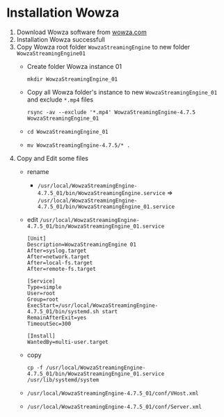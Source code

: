 # Installation Wowza
1. Download Wowza software from [wowza.com](https://www.wowza.com/pricing/installer)
2. Installation Wowza successfull
3. Copy Wowza root folder `WowzaStreamingEngine` to new folder `WowzaStreamingEngine01`
    - Create folder Wowza instance 01
    
          mkdir WowzaStreamingEngine_01
    
    - Copy all Wowza folder's instance to new `WowzaStreamingEngine_01` and exclude `*.mp4` files
    
          rsync -av --exclude '*.mp4' WowzaStreamingEngine-4.7.5 WowzaStreamingEngine_01
    - `cd WowzaStreamingEngine_01`
    - `mv WowzaStreamingEngine-4.7.5/* .`
4. Copy and Edit some files
    - rename
      - `/usr/local/WowzaStreamingEngine-4.7.5_01/bin/WowzaStreamingEngine.service` => `/usr/local/WowzaStreamingEngine-4.7.5_01/bin/WowzaStreamingEngine_01.service`
    - edit `/usr/local/WowzaStreamingEngine-4.7.5_01/bin/WowzaStreamingEngine_01.service`
          
          [Unit]
          Description=WowzaStreamingEngine 01
          After=syslog.target
          After=network.target
          After=local-fs.target
          After=remote-fs.target
          
          [Service]
          Type=simple
          User=root
          Group=root
          ExecStart=/usr/local/WowzaStreamingEngine-4.7.5_01/bin/systemd.sh start
          RemainAfterExit=yes
          TimeoutSec=300
          
          [Install]
          WantedBy=multi-user.target

    - copy
          
          cp -f /usr/local/WowzaStreamingEngine-4.7.5_01/bin/WowzaStreamingEngine_01.service /usr/lib/systemd/system
    - `/usr/local/WowzaStreamingEngine-4.7.5_01/conf/VHost.xml`
    - `/usr/local/WowzaStreamingEngine-4.7.5_01/conf/Server.xml`    
